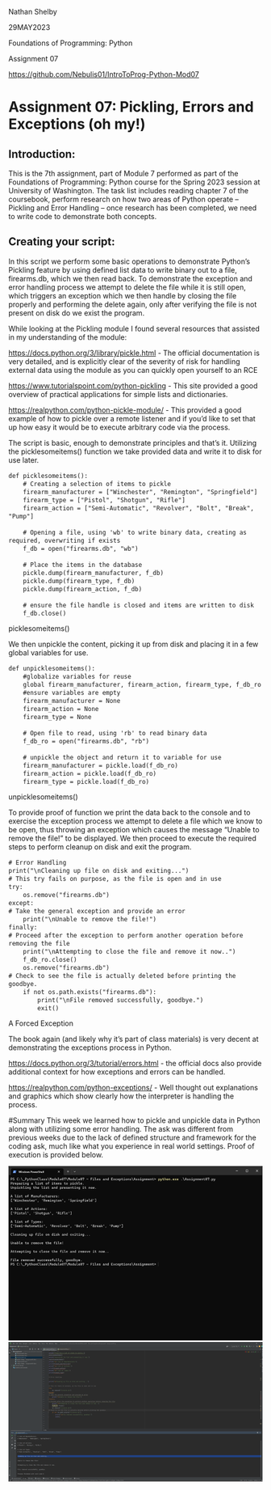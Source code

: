 Nathan Shelby

29MAY2023

Foundations of Programming: Python

Assignment 07

https://github.com/Nebulis01/IntroToProg-Python-Mod07

# Assignment 07: Pickling, Errors and Exceptions (oh my!)
## Introduction:

This is the 7th assignment, part of Module 7 performed as part of the Foundations of Programming: Python course for the Spring 2023 session at University of Washington. The task list includes reading chapter 7 of the coursebook, perform research on how two areas of Python operate – Pickling and Error Handling – once research has been completed, we need to write code to demonstrate both concepts.  

## Creating your script:

In this script we perform some basic operations to demonstrate Python’s Pickling feature by using defined list data to write binary out to a file, firearms.db, which we then read back. To demonstrate the exception and error handling process we attempt to delete the file while it is still open, which triggers an exception which we then handle by closing the file properly and performing the delete again, only after verifying the file is not present on disk do we exist the program. 

While looking at the Pickling module I found several resources that assisted in my understanding of the module:

https://docs.python.org/3/library/pickle.html - The official documentation is very detailed, and is explicitly clear of the severity of risk for handling external data using the module as you can quickly open yourself to an RCE 

https://www.tutorialspoint.com/python-pickling - This site provided a good overview of practical applications for simple lists and dictionaries.

https://realpython.com/python-pickle-module/ - This provided a good example of how to pickle over a remote listener and if you’d like to set that up how easy it would be to execute arbitrary code via the process. 

The script is basic, enough to demonstrate principles and that’s it. Utilizing the picklesomeitems() function we take provided data and write it to disk for use later. 

```
def picklesomeitems():
    # Creating a selection of items to pickle
    firearm_manufacturer = ["Winchester", "Remington", "Springfield"]
    firearm_type = ["Pistol", "Shotgun", "Rifle"]
    firearm_action = ["Semi-Automatic", "Revolver", "Bolt", "Break", "Pump"]

    # Opening a file, using 'wb' to write binary data, creating as required, overwriting if exists
    f_db = open("firearms.db", "wb")

    # Place the items in the database
    pickle.dump(firearm_manufacturer, f_db)
    pickle.dump(firearm_type, f_db)
    pickle.dump(firearm_action, f_db)

    # ensure the file handle is closed and items are written to disk
    f_db.close()
```
picklesomeitems() 

We then unpickle the content, picking it up from disk and placing it in a few global variables for use. 

```
def unpicklesomeitems():
    #globalize variables for reuse
    global firearm_manufacturer, firearm_action, firearm_type, f_db_ro
    #ensure variables are empty
    firearm_manufacturer = None
    firearm_action = None
    firearm_type = None

    # Open file to read, using 'rb' to read binary data
    f_db_ro = open("firearms.db", "rb")

    # unpickle the object and return it to variable for use
    firearm_manufacturer = pickle.load(f_db_ro)
    firearm_action = pickle.load(f_db_ro)
    firearm_type = pickle.load(f_db_ro)
```
unpicklesomeitems()

To provide proof of function we print the data back to the console and to exercise the exception process we attempt to delete a file which we know to be open, thus throwing an exception which causes the message “Unable to remove the file!” to be displayed. We then proceed to execute the required steps to perform cleanup on disk and exit the program. 

```
# Error Handling
print("\nCleaning up file on disk and exiting...")
# This try fails on purpose, as the file is open and in use
try:
    os.remove("firearms.db")
except:
# Take the general exception and provide an error
    print("\nUnable to remove the file!")
finally:
# Proceed after the exception to perform another operation before removing the file
    print("\nAttempting to close the file and remove it now..")
    f_db_ro.close()
    os.remove("firearms.db")
# Check to see the file is actually deleted before printing the goodbye.
    if not os.path.exists("firearms.db"):
        print("\nFile removed successfully, goodbye.")
        exit()
```
A Forced Exception

The book again (and likely why it’s part of class materials) is very decent at demonstrating the exceptions process in Python. 

https://docs.python.org/3/tutorial/errors.html - the official docs also provide additional context for how exceptions and errors can be handled. 

https://realpython.com/python-exceptions/ - Well thought out explanations and graphics which show clearly how the interpreter is handling the process. 

#Summary
	This week we learned how to pickle and unpickle data in Python along with utilizing some error handling. The ask was different from previous weeks due to the lack of defined structure and framework for the coding ask, much like what you experience in real world settings. Proof of execution is provided below. 
  
![Proof of Execution](./Figure5.png)
![Proof of Execution](./Figure6.png)
